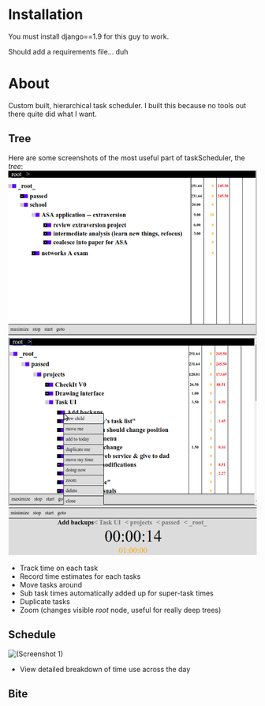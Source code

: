# Installation

You must install django==1.9 for this guy to work.

Should add a requirements file... duh

# About

Custom built, hierarchical task scheduler.
I built this because no tools out there quite did what I want.

## Tree

Here are some screenshots of the most useful part of taskScheduler, the _tree_:
![(Screenshot 1)](/screenshots/tree/1.png?raw=true)
![(Screenshot 2)](/screenshots/tree/2.png?raw=true)
![(Screenshot 3)](/screenshots/tree/3.png?raw=true)

* Track time on each task
* Record time estimates for each tasks
* Move tasks around
* Sub task times automatically added up for super-task times
* Duplicate tasks
* Zoom (changes visible _root_ node, useful for really deep trees)

## Schedule
![(Screenshot 1)](/screenshots/schedule/1.png?raw=true)

* View detailed breakdown of time use across the day

## Bite
